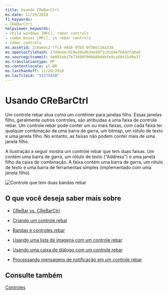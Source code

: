 ```yaml
---
title: Usando CReBarCtrl
ms.date: 11/19/2018
f1_keywords:
- CReBarCtrl
helpviewer_keywords:
- child windows [MFC], rebar controls
- combo boxes [MFC], in rebar controls
- rebar controls
ms.assetid: 2c0aeec2-ffc3-44b8-97b5-0f56e116a338
ms.openlocfilehash: 2749e4ec919e2014b3de50f1cd164ef66d2fa0ad
ms.sourcegitcommit: 9e891eb17b73d98f9086d9d4bfe9ca50415d9a37
ms.translationtype: MT
ms.contentlocale: pt-BR
ms.lasthandoff: 11/20/2018
ms.locfileid: "52175438"
---
```

# <a name="using-crebarctrl"></a>Usando CReBarCtrl

Um controle rebar atua como um contêiner para janelas filho. Essas janelas filho, geralmente outros controles, são atribuídas a uma faixa de controle rebar. Um controle rebar pode conter um ou mais faixas, com cada faixa ter qualquer combinação de uma barra de garra, um bitmap, um rótulo de texto e uma janela filho. No entanto, as faixas não podem conter mais de uma janela filho.

A ilustração a seguir mostra um controle rebar que tem duas faixas. Um contém uma barra de garra, um rótulo de texto ("Address") e uma janela filho da caixa de combinação. A faixa contém uma barra de garra, um rótulo de texto e uma barra de ferramentas simples (implementado com uma janela filho).

![Controle que tem duas bandas rebar](../mfc/media/vc4ruz1.gif "controle que tem duas bandas Rebar")

## <a name="what-do-you-want-to-know-more-about"></a>O que você deseja saber mais sobre

- [CReBar vs. CReBarCtrl](../mfc/crebar-vs-crebarctrl.md)

- [Criando um controle rebar](../mfc/creating-a-rebar-control.md)

- [Bandas e controles rebar](../mfc/rebar-controls-and-bands.md)

- [Usando uma lista de imagens com um controle rebar](../mfc/using-an-image-list-with-a-rebar-control.md)

- [Usando uma caixa de diálogo com um controle rebar](../mfc/using-a-dialog-bar-with-a-rebar-control.md)

- [Processando mensagens de notificação em um controle rebar](../mfc/processing-notification-messages-in-a-rebar-control.md)

## <a name="see-also"></a>Consulte também

[Controles](../mfc/controls-mfc.md)

